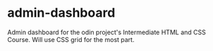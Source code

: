 # admin-dashboard
Admin dashboard for the odin project's Intermediate HTML and CSS Course.
Will use CSS grid for the most part.
